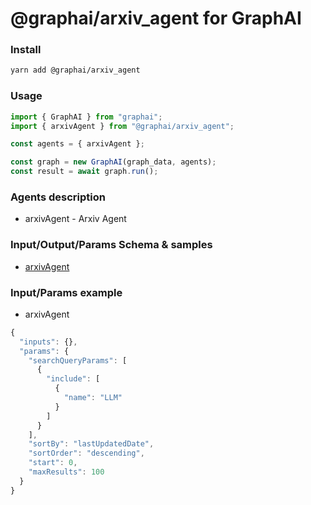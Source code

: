 
# @graphai/arxiv_agent for GraphAI



### Install

```sh
yarn add @graphai/arxiv_agent
```


### Usage

```typescript
import { GraphAI } from "graphai";
import { arxivAgent } from "@graphai/arxiv_agent";

const agents = { arxivAgent };

const graph = new GraphAI(graph_data, agents);
const result = await graph.run();
```

### Agents description
- arxivAgent - Arxiv Agent

### Input/Output/Params Schema & samples
 - [arxivAgent](https://github.com/receptron/graphai-agents/blob/main/docs/agentDocs/net/arxivAgent.md)

### Input/Params example
 - arxivAgent

```typescript
{
  "inputs": {},
  "params": {
    "searchQueryParams": [
      {
        "include": [
          {
            "name": "LLM"
          }
        ]
      }
    ],
    "sortBy": "lastUpdatedDate",
    "sortOrder": "descending",
    "start": 0,
    "maxResults": 100
  }
}
```










